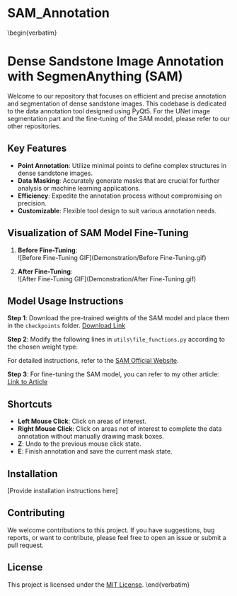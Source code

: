 # SAM_Annotation
\begin{verbatim}
# Dense Sandstone Image Annotation with SegmenAnything (SAM)

Welcome to our repository that focuses on efficient and precise annotation and segmentation of dense sandstone images. This codebase is dedicated to the data annotation tool designed using PyQt5. For the UNet image segmentation part and the fine-tuning of the SAM model, please refer to our other repositories.

## Key Features

- **Point Annotation**: Utilize minimal points to define complex structures in dense sandstone images.
- **Data Masking**: Accurately generate masks that are crucial for further analysis or machine learning applications.
- **Efficiency**: Expedite the annotation process without compromising on precision.
- **Customizable**: Flexible tool design to suit various annotation needs.

## Visualization of SAM Model Fine-Tuning

1. **Before Fine-Tuning**:  
   ![Before Fine-Tuning GIF](Demonstration/Before Fine-Tuning.gif)  

2. **After Fine-Tuning**:  
   ![After Fine-Tuning GIF](Demonstration/After Fine-Tuning.gif)  

## Model Usage Instructions

**Step 1**: Download the pre-trained weights of the SAM model and place them in the `checkpoints` folder. [Download Link](link_to_model_weights)

**Step 2**: Modify the following lines in `utils\file_functions.py` according to the chosen weight type:

For detailed instructions, refer to the [SAM Official Website](link_to_sam_official_website).

**Step 3**: For fine-tuning the SAM model, you can refer to my other article: [Link to Article](link_to_article)

## Shortcuts

- **Left Mouse Click**: Click on areas of interest.
- **Right Mouse Click**: Click on areas not of interest to complete the data annotation without manually drawing mask boxes.
- **Z**: Undo to the previous mouse click state.
- **E**: Finish annotation and save the current mask state.

## Installation

[Provide installation instructions here]

## Contributing

We welcome contributions to this project. If you have suggestions, bug reports, or want to contribute, please feel free to open an issue or submit a pull request.

## License

This project is licensed under the [MIT License](LICENSE).
\end{verbatim}


